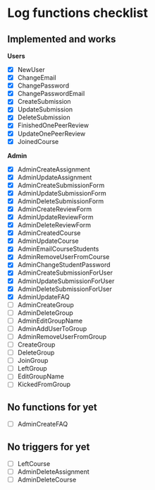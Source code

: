# Log functions checklist
## Implemented and works
**Users**
- [X] NewUser           
- [X] ChangeEmail         
- [X] ChangePassword    
- [X] ChangePasswordEmail
- [X] CreateSubmission 
- [X] UpdateSubmission
- [X] DeleteSubmission   
- [X] FinishedOnePeerReview 
- [X] UpdateOnePeerReview   
- [X] JoinedCourse

**Admin**
- [X] AdminCreateAssignment  
- [X] AdminUpdateAssignment  
- [X] AdminCreateSubmissionForm 
- [X] AdminUpdateSubmissionForm 
- [X] AdminDeleteSubmissionForm
- [X] AdminCreateReviewForm
- [X] AdminUpdateReviewForm
- [X] AdminDeleteReviewForm  
- [X] AdminCreatedCourse 
- [X] AdminUpdateCourse
- [X] AdminEmailCourseStudents
- [X] AdminRemoveUserFromCourse
- [X] AdminChangeStudentPassword  
- [X] AdminCreateSubmissionForUser 
- [X] AdminUpdateSubmissionForUser 
- [X] AdminDeleteSubmissionForUser
- [X] AdminUpdateFAQ
- [ ] AdminCreateGroup
- [ ] AdminDeleteGroup
- [ ] AdminEditGroupName
- [ ] AdminAddUserToGroup
- [ ] AdminRemoveUserFromGroup
- [ ] CreateGroup
- [ ] DeleteGroup
- [ ] JoinGroup
- [ ] LeftGroup
- [ ] EditGroupName
- [ ] KickedFromGroup

## No functions for yet
- [ ] AdminCreateFAQ

## No triggers for yet
- [ ] LeftCourse 
- [ ] AdminDeleteAssignment
- [ ] AdminDeleteCourse